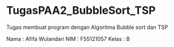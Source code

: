 # TugasPAA2_BubbleSort_TSP
Tugas membuat program dengan Algoritma Bubble sort dan TSP

Nama : Afifa Wulandari
NIM : F55121057
Kelas : B
